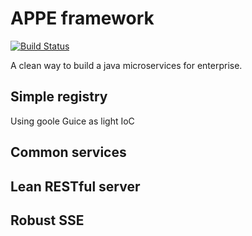 # APPE framework

[![Build Status](https://travis-ci.org/appespace/framework.svg?branch=master)](https://travis-ci.org/appespace/framework)

A clean way to build a java microservices for enterprise.

## Simple registry

Using goole Guice as light IoC

## Common services


## Lean RESTful server

## Robust SSE

